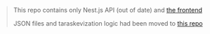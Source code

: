 > This repo contains only
> Nest.js API (out of date)
> and [the frontend](https://gooseob.github.io/taraskevizatar/)
>
> JSON files and taraskevization logic had been moved to [this repo](https://github.com/GooseOb/taraskevizer)
